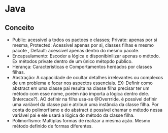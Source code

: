 # Java

## Conceito

- Public: acessivel a todos os pactoes e classes; Private: apenas por si mesma, Protected: Acessível apenas por si, classes filhas e mesmo pacote , Default: acessível apenas dentro do mesmo pacote.
- Encapsulamento: Escoder a lógica e disponibinilizar apenas o método. Ex métodos private dentro de um único métopdo público.
- Herança: Caracteristicas e Comportamentos herdados por classes filhas.
- Abstração: A capacidade de ocultar detalhes irrelevantes ou complexos de um problema e focar nos aspectos essenciais. EX: Definir como abstract em uma classe pai resulta na classe filha precisar ter um método com esse nome, porém não importa a lógica dentro dele. (Intercace?). AO definir na filha usa-se @Overrride. è possível definir uma variável da classe pai e atribuir uma instância da classe filha. Por conta do polimorfismo e do abstract é possível chamar o método nessa variável pai e ele usará a lógica do método da classe filha.
- Polimorfismo: Multiplas formas de realizar a mesma ação. Mesmo método definido de formas diferentes.
